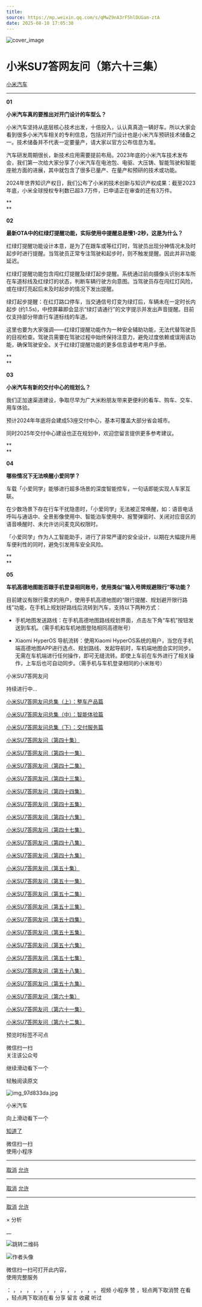 ```yaml
---
title: 
source: https://mp.weixin.qq.com/s/qMwZ9nA3rF5hlDUGam-ztA
date: 2025-08-10 17:05:38
---
```


![cover_image](images/img_aefb7051.jpg)


#  小米SU7答网友问（第六十三集）


[ 小米汽车 ](<javascript:void\(0\);>)

______

  

****01****

**小米汽车真的要推出对开门设计的车型么？**

小米汽车坚持从底层核心技术出发，十倍投入，认认真真造一辆好车。所以大家会看到很多小米汽车相关的专利信息，包括对开门设计也是小米汽车预研技术储备之一。技术储备并不代表一定要量产，请大家以官方公布信息为准。

汽车研发周期很长，新技术应用需要提前布局。2023年底的小米汽车技术发布会，我们第一次给大家分享了小米汽车在电池包、电驱、大压铸、智能驾驶和智能座舱方面的进展，其中就包含了很多已量产、在量产和预研的技术或功能。

2024年世界知识产权日，我们公布了小米的技术创新与知识产权成果：截至2023年底，小米全球授权专利数已超3.7万件，已申请正在审查的还有3万件。

**  
**

**02**  

**最新OTA中的红绿灯提醒功能，实际使用中提醒总是慢1-2秒，这是为什么？**

红绿灯提醒功能设计本意，是为了在跟车或等红灯时，驾驶员出现分神情况未及时起步时进行提醒。当驾驶员正常专注驾驶和起步时，则不触发提醒。因此并非功能延迟。

红绿灯提醒功能包含闯红灯提醒及绿灯起步提醒。系统通过前向摄像头识别本车所在车道标线及红绿灯的状态，判断车辆行驶方向意图。当驾驶员存在闯红灯风险，或在绿灯亮起后未及时起步的情况下发出提醒。

绿灯起步提醒：在红灯路口停车，当交通信号灯变为绿灯后，车辆未在一定时长内起步 (约1.5s)，中控屏幕即会显示“绿灯请通行”的文字提示并发出声音提醒。目前仅支持部分带直行车道标线的车道。

这里也要为大家强调——红绿灯提醒功能作为一种安全辅助功能，无法代替驾驶员的目视检查。驾驶员需要在驾驶过程中始终保持注意力，避免过度依赖或误用该功能，确保驾驶安全。关于红绿灯提醒功能的更多信息请参考用户手册。

**  
**

**03**

**小米汽车有新的交付中心的规划么？**

我们正加速渠道建设，争取尽早为广大米粉朋友带来更便利的看车、购车、交车、用车体验。

预计2024年年底将会建成53座交付中心，基本可覆盖大部分省会城市。

同时2025年交付中心建设也正在规划中，欢迎您留言提供更多参考建议。

**  
**

**04**

**哪些情况下无法唤醒小爱同学？**

车载「小爱同学」能够进行超多场景的深度智能控车，一句话即能实现人车家互联。

在少数场景下存在行车干扰隐患时，「小爱同学」无法被正常唤醒，如：语音电话呼叫与通话中、全景影像使用中、智能泊车使用中、报警弹窗时、关闭对应音区的语音唤醒时、未允许访问麦克风权限时。

「小爱同学」作为人工智能助手，进行了非常严谨的安全设计，以期在大幅提升用车便利性的同时，避免引发用车安全风险。

**  
**

**05**

**车机高德地图能否跟手机登录相同账号，使用类似“输入号牌规避限行”等功能？**

目前建议有限行需求的用户，使用手机高德地图的“限行提醒、规划避开限行路线”功能，在手机上规划好路线后流转到汽车，支持以下两种方式：

  * 手机地图发送路线：在手机高德地图路线规划界面，点击左下角“车机”按钮发送到车机。（需手机和车机地图登陆相同高德账号）

  * Xiaomi HyperOS 导航流转：使用Xiaomi HyperOS系统的用户，当您在手机端高德地图APP进行选点、规划路线、发起导航时，车机端地图会实时同步。无需在车机端进行任何操作，即可无缝流转。即使上车前在车外进行了相关操作，上车后也可自动同步。（需手机与车机登录相同的小米账号）

小米SU7答网友问

持续进行中…

[小米SU7答网友问总集（上）：整车产品篇](<http://mp.weixin.qq.com/s?__biz=MzkyNzU3MDI3Nw==&mid=2247489972&idx=1&sn=b8c58d29e1da2eb08549f48262d2fcce&chksm=c22759bef550d0a88c50e70ab4bc59b26ab31ee5e634a52694ee0cc28f08979a4662fe598032&scene=21#wechat_redirect>)

[小米SU7答网友问总集（中）：智能体验篇](<http://mp.weixin.qq.com/s?__biz=MzkyNzU3MDI3Nw==&mid=2247490580&idx=1&sn=c0e685b4d60f817a799fd4594ab294ad&chksm=c2275c1ef550d508549e791b5b0d076288f55ee40a8145ea3642e6f9166aedba8b267cb11051&scene=21#wechat_redirect>)

[小米SU7答网友问总集（下）：交付服务篇](<http://mp.weixin.qq.com/s?__biz=MzkyNzU3MDI3Nw==&mid=2247490603&idx=1&sn=88ef8375987c8a7be5c1bc6b8a42e9f6&chksm=c2275c21f550d537cbed33f14c6062f066a768b19efdaa1fd3b67dc17c1abe494d5cffa15124&scene=21#wechat_redirect>)

[小米SU7答网友问（第四十集）](<http://mp.weixin.qq.com/s?__biz=MzkyNzU3MDI3Nw==&mid=2247490643&idx=1&sn=213f175676280f7958bace8d6d467568&chksm=c2275c59f550d54f201060f9c4c7dd8be6c6bd2737d38aa16cc3ccb85f8b7fd9598e0def18f8&scene=21#wechat_redirect>)

[小米SU7答网友问（第四十一集）](<http://mp.weixin.qq.com/s?__biz=MzkyNzU3MDI3Nw==&mid=2247490710&idx=1&sn=56d9b707c60ba5be5457d884f1013f88&chksm=c2275c9cf550d58a249cdd7bf8ea554d1b19869171a8addb307c4ab9daf17ae6f1a8ec8a190d&scene=21#wechat_redirect>)  

[小米SU7答网友问（第四十二集）](<http://mp.weixin.qq.com/s?__biz=MzkyNzU3MDI3Nw==&mid=2247490735&idx=1&sn=70a61bb524c263198c3db73cd0f4db6c&chksm=c2275ca5f550d5b3eacbf734b503cfdde5466232420a627886309ae897b7ae6cecdea1acc52a&scene=21#wechat_redirect>)

[小米SU7答网友问（第四十三集）](<http://mp.weixin.qq.com/s?__biz=MzkyNzU3MDI3Nw==&mid=2247490743&idx=1&sn=bffffaf2e910fc0e666a7648ed694fe5&chksm=c2275cbdf550d5ab1bf4c1d6b82c5a1f3b5206ee1a1d05198ae7a8f1af4d59f839dc34fd6ad2&scene=21#wechat_redirect>)

[小米SU7答网友问（第四十四集）](<http://mp.weixin.qq.com/s?__biz=MzkyNzU3MDI3Nw==&mid=2247490748&idx=1&sn=6160b9038c5209a9e64153ebcb2d3807&chksm=c2275cb6f550d5a0e14bab2b01483fad1bcee53889419e318e91d5768d3952c1c7b30ad0e185&scene=21#wechat_redirect>)

[小米SU7答网友问（第四十五集）](<http://mp.weixin.qq.com/s?__biz=MzkyNzU3MDI3Nw==&mid=2247494797&idx=1&sn=a97b403a4ff07ba213987e171f50119b&chksm=c224ac87f5532591b05a0ee18ef74c9372a10feb14481925ce4f496e9e11ef2f8d4b59336092&scene=21#wechat_redirect>)

[小米SU7答网友问（第四十六集）](<http://mp.weixin.qq.com/s?__biz=MzkyNzU3MDI3Nw==&mid=2247496002&idx=1&sn=581d0d1142d93ce150fea3965895558c&chksm=c224b148f553385e5f55cf9d7371f2db2fb70c3b8abb72b00774d4ffd446d16babcf1186ac00&scene=21#wechat_redirect>)

[小米SU7答网友问（第四十七集）](<http://mp.weixin.qq.com/s?__biz=MzkyNzU3MDI3Nw==&mid=2247496007&idx=1&sn=6a421c3b17cc1c65329d05cb32d9623c&chksm=c224b14df553385b03ed46354e48060b3936c02ef2eb6fc0525f42f293750ed873268571d202&scene=21#wechat_redirect>)

[小米SU7答网友问（第四十八集）](<http://mp.weixin.qq.com/s?__biz=MzkyNzU3MDI3Nw==&mid=2247496032&idx=1&sn=55195b432d452da064fcef7d5974a10f&chksm=c224b16af553387ccad87fac4f24947fa2d47458f9582f2346f5e289a8e7eb26a0347b2b811f&scene=21#wechat_redirect>)

[小米SU7答网友问（第四十九集）](<http://mp.weixin.qq.com/s?__biz=MzkyNzU3MDI3Nw==&mid=2247496197&idx=2&sn=20d2997ddaa8b4acd48320f29c065d02&chksm=c224b20ff5533b1970b474d54e1c45dc70270641db75757bc54f82d4eb96112b4acb25ec8ed3&scene=21#wechat_redirect>)

[小米SU7答网友问（第五十集）](<http://mp.weixin.qq.com/s?__biz=MzkyNzU3MDI3Nw==&mid=2247496220&idx=2&sn=8e78ba969d5a735cdcb52f80ed1ff8f4&chksm=c224b216f5533b002a0f73b964f8bc4c6789e5394dbab1a39f114d627bbe28bfcc054d08e868&scene=21#wechat_redirect>)

[小米SU7答网友问（第五十一集）](<http://mp.weixin.qq.com/s?__biz=MzkyNzU3MDI3Nw==&mid=2247496229&idx=2&sn=205628e113bd59563b8fe2132e536723&chksm=c224b22ff5533b39d44cd21f0e85fe29d7cc19e6541ccfbd8167999fddededf1f47f0144005a&scene=21#wechat_redirect>)

[小米SU7答网友问（第五十二集）](<http://mp.weixin.qq.com/s?__biz=MzkyNzU3MDI3Nw==&mid=2247496282&idx=2&sn=47a3e261e951d6f3ab3d32aed082b87a&chksm=c224b250f5533b46ffe02af67695f42360ad3edc1633fe9908efe07ece32baefbd5c7dae856b&scene=21#wechat_redirect>)

[小米SU7答网友问（第五十三集）](<http://mp.weixin.qq.com/s?__biz=MzkyNzU3MDI3Nw==&mid=2247496286&idx=1&sn=338b1ac90677a8dff55e43361658ec8e&chksm=c224b254f5533b42f34681c6d20794a0dff7bf8f3e7f35828d9b6d8d538d924f88949577b67f&scene=21#wechat_redirect>)

[小米SU7答网友问（第五十四集）](<http://mp.weixin.qq.com/s?__biz=MzkyNzU3MDI3Nw==&mid=2247496291&idx=1&sn=c8034dd43f1eab55c8c787131c82a81c&chksm=c224b269f5533b7f804d8eaaee982f6350e000b81a16b735b363f2cddc12e02c39157a1bd9d5&scene=21#wechat_redirect>)

[小米SU7答网友问（第五十五集）](<http://mp.weixin.qq.com/s?__biz=MzkyNzU3MDI3Nw==&mid=2247496295&idx=1&sn=0154fdb6e96799d53aa9650c55e0a7b3&chksm=c224b26df5533b7b3a5f79dda08eb4db2645d19796447c89850a61a5f18454338883a09c699a&scene=21#wechat_redirect>)

[小米SU7答网友问（第五十六集）](<http://mp.weixin.qq.com/s?__biz=MzkyNzU3MDI3Nw==&mid=2247496301&idx=1&sn=693cd3bf9e6ebd6e786e7954c4a54d2b&chksm=c224b267f5533b71beb167a4cbcfb74da91bfb970f6233c3d729b7ef0a2f766764bcfc6d861d&scene=21#wechat_redirect>)

[小米SU7答网友问（第五十七集）](<http://mp.weixin.qq.com/s?__biz=MzkyNzU3MDI3Nw==&mid=2247496307&idx=1&sn=5e54c73955cbe723bc7bd2b166b1b89e&chksm=c224b279f5533b6f6086fa0a188746749f93e1694da1eeed0792a7c815fd79ecffe5dbb4d90a&scene=21#wechat_redirect>)

[小米SU7答网友问（第五十八集）](<http://mp.weixin.qq.com/s?__biz=MzkyNzU3MDI3Nw==&mid=2247496314&idx=2&sn=9b56033d82836fc6528c36e5a53cf0e8&chksm=c224b270f5533b662a8d92612a43e53790adb94443ef8f3399a2c5bcad6f97ab14c4d4dd8c65&scene=21#wechat_redirect>)

[小米SU7答网友问（第五十九集）](<http://mp.weixin.qq.com/s?__biz=MzkyNzU3MDI3Nw==&mid=2247496334&idx=2&sn=f94b71afc1c375a3bb272b5b58413ac6&chksm=c224b284f5533b926f371534c2a7ac665948630edd4043d62d65634e17e6513f448803bc09a6&scene=21#wechat_redirect>)

[小米SU7答网友问（第六十集）](<http://mp.weixin.qq.com/s?__biz=MzkyNzU3MDI3Nw==&mid=2247496343&idx=2&sn=f9fb0417e91c27bb56bca004782933e2&chksm=c224b29df5533b8b3f54e292ffe7ca3d0b1d46e4b1f19616965e99767eb131be070042df6b01&scene=21#wechat_redirect>)

[小米SU7答网友问（第六十一集）](<http://mp.weixin.qq.com/s?__biz=MzkyNzU3MDI3Nw==&mid=2247496368&idx=1&sn=ab0ff55f2076b79349aa1968ea7e01dc&chksm=c224b2baf5533bac4da5e3537330796dd0f2eddf1bedcc4523954fa451ad5644fbcac3f3831a&scene=21#wechat_redirect>)

[小米SU7答网友问（第六十二集）](<http://mp.weixin.qq.com/s?__biz=MzkyNzU3MDI3Nw==&mid=2247497034&idx=1&sn=31c6e5ee21038008f69626f8a86c2be9&chksm=c224b540f5533c56776c271d5715b4bfabb3bd799e8c0439a5a116989a4bb839ef34b33f8e8f&scene=21#wechat_redirect>)

  

[](<>)[](<>)

  

预览时标签不可点

微信扫一扫  
关注该公众号

继续滑动看下一个

轻触阅读原文

![img_97d833da.jpg](images/img_97d833da.jpg)

小米汽车 

向上滑动看下一个

[知道了](<javascript:;>)

微信扫一扫  
使用小程序

****

[取消](<javascript:void\(0\);>) [允许](<javascript:void\(0\);>)

****

[取消](<javascript:void\(0\);>) [允许](<javascript:void\(0\);>)

****

[取消](<javascript:void\(0\);>) [允许](<javascript:void\(0\);>)

× 分析

__

![跳转二维码]()

![作者头像](images/img_97d833da.jpg)

微信扫一扫可打开此内容，  
使用完整服务

： ， ， ， ， ， ， ， ， ， ， ， ， 。 视频 小程序 赞 ，轻点两下取消赞 在看 ，轻点两下取消在看 分享 留言 收藏 听过